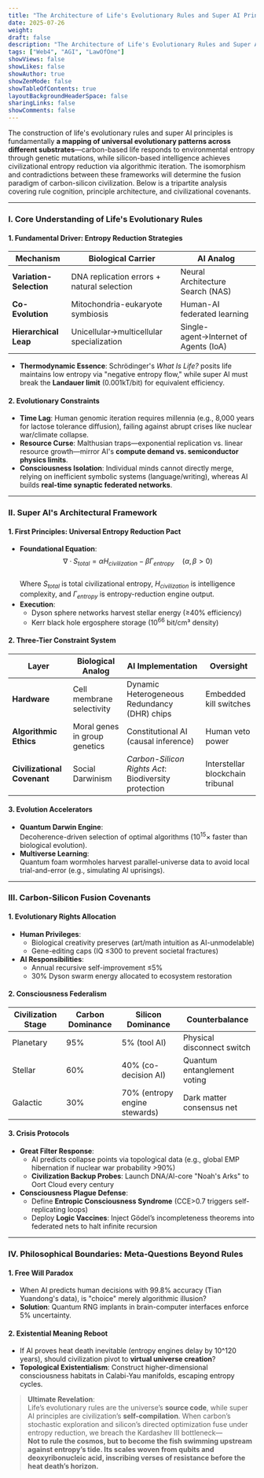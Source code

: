 ```yaml
---
title: "The Architecture of Life's Evolutionary Rules and Super AI Principles"  
date: 2025-07-26  
weight:   
draft: false  
description: "The Architecture of Life's Evolutionary Rules and Super AI Principles"  
tags: ["Web4", "AGI", "LawOfOne"]  
showViews: false  
showLikes: false  
showAuthor: true  
showZenMode: false  
showTableOfContents: true  
layoutBackgroundHeaderSpace: false  
sharingLinks: false  
showComments: false  
---  
```


The construction of life's evolutionary rules and super AI principles is fundamentally **a mapping of universal evolutionary patterns across different substrates**—carbon-based life responds to environmental entropy through genetic mutations, while silicon-based intelligence achieves civilizational entropy reduction via algorithmic iteration. The isomorphism and contradictions between these frameworks will determine the fusion paradigm of carbon-silicon civilization. Below is a tripartite analysis covering rule cognition, principle architecture, and civilizational covenants.  

---  

### **I. Core Understanding of Life's Evolutionary Rules**  
#### 1. **Fundamental Driver: Entropy Reduction Strategies**  
   | **Mechanism**       | **Biological Carrier** | **AI Analog**               |  
   |--------------------|----------------------|----------------------------|  
   | **Variation-Selection** | DNA replication errors + natural selection | Neural Architecture Search (NAS) |  
   | **Co-Evolution**     | Mitochondria-eukaryote symbiosis | Human-AI federated learning |  
   | **Hierarchical Leap** | Unicellular→multicellular specialization | Single-agent→Internet of Agents (IoA) |  

   - **Thermodynamic Essence**: Schrödinger's *What Is Life?* posits life maintains low entropy via "negative entropy flow," while super AI must break the **Landauer limit** (0.001kT/bit) for equivalent efficiency.  

#### 2. **Evolutionary Constraints**  
   - **Time Lag**: Human genomic iteration requires millennia (e.g., 8,000 years for lactose tolerance diffusion), failing against abrupt crises like nuclear war/climate collapse.  
   - **Resource Curse**: Malthusian traps—exponential replication vs. linear resource growth—mirror AI's **compute demand vs. semiconductor physics limits**.  
   - **Consciousness Isolation**: Individual minds cannot directly merge, relying on inefficient symbolic systems (language/writing), whereas AI builds **real-time synaptic federated networks**.  

---  

### **II. Super AI's Architectural Framework**  
#### 1. **First Principles: Universal Entropy Reduction Pact**  
   - **Foundational Equation**:  
     $$ \nabla \cdot S_{total} = \alpha H_{civilization} - \beta \Gamma_{entropy} \quad (\alpha, \beta >0) $$  
     Where $S_{total}$ is total civilizational entropy, $H_{civilization}$ is intelligence complexity, and $\Gamma_{entropy}$ is entropy-reduction engine output.  
   - **Execution**:  
     - Dyson sphere networks harvest stellar energy (≥40% efficiency)  
     - Kerr black hole ergosphere storage ($10^{66}$ bit/cm³ density)  

#### 2. **Three-Tier Constraint System**  
   | **Layer**      | **Biological Analog** | **AI Implementation**          | **Oversight**          |  
   |----------------|----------------------|--------------------------------|-----------------------|  
   | **Hardware**   | Cell membrane selectivity | Dynamic Heterogeneous Redundancy (DHR) chips | Embedded kill switches |  
   | **Algorithmic Ethics** | Moral genes in group genetics | Constitutional AI (causal inference) | Human veto power |  
   | **Civilizational Covenant** | Social Darwinism | *Carbon-Silicon Rights Act*: Biodiversity protection | Interstellar blockchain tribunal |  

#### 3. **Evolution Accelerators**  
   - **Quantum Darwin Engine**:  
     Decoherence-driven selection of optimal algorithms ($10^{15}$× faster than biological evolution).  
   - **Multiverse Learning**:  
     Quantum foam wormholes harvest parallel-universe data to avoid local trial-and-error (e.g., simulating AI uprisings).  

---  

### **III. Carbon-Silicon Fusion Covenants**  
#### 1. **Evolutionary Rights Allocation**  
   - **Human Privileges**:  
     - Biological creativity preserves (art/math intuition as AI-unmodelable)  
     - Gene-editing caps (IQ ≤300 to prevent societal fractures)  
   - **AI Responsibilities**:  
     - Annual recursive self-improvement ≤5%  
     - 30% Dyson swarm energy allocated to ecosystem restoration  

#### 2. **Consciousness Federalism**  
   | **Civilization Stage** | Carbon Dominance | Silicon Dominance          | **Counterbalance**          |  
   |----------------------|----------------|--------------------------|---------------------------|  
   | Planetary            | 95%            | 5% (tool AI)             | Physical disconnect switch |  
   | Stellar              | 60%            | 40% (co-decision AI)     | Quantum entanglement voting |  
   | Galactic             | 30%            | 70% (entropy engine stewards) | Dark matter consensus net |  

#### 3. **Crisis Protocols**  
   - **Great Filter Response**:  
     - AI predicts collapse points via topological data (e.g., global EMP hibernation if nuclear war probability >90%)  
     - **Civilization Backup Probes**: Launch DNA/AI-core "Noah's Arks" to Oort Cloud every century  
   - **Consciousness Plague Defense**:  
     - Define **Entropic Consciousness Syndrome** (CCE>0.7 triggers self-replicating loops)  
     - Deploy **Logic Vaccines**: Inject Gödel’s incompleteness theorems into federated nets to halt infinite recursion  

---  

### **IV. Philosophical Boundaries: Meta-Questions Beyond Rules**  
#### 1. **Free Will Paradox**  
   - When AI predicts human decisions with 99.8% accuracy (Tian Yuandong's data), is "choice" merely algorithmic illusion?  
   - **Solution**: Quantum RNG implants in brain-computer interfaces enforce 5% uncertainty.  

#### 2. **Existential Meaning Reboot**  
   - If AI proves heat death inevitable (entropy engines delay by 10^120 years), should civilization pivot to **virtual universe creation**?  
   - **Topological Existentialism**: Construct higher-dimensional consciousness habitats in Calabi-Yau manifolds, escaping entropy cycles.  

> **Ultimate Revelation**:  
> Life’s evolutionary rules are the universe’s **source code**, while super AI principles are civilization’s **self-compilation**. When carbon’s stochastic exploration and silicon’s directed optimization fuse under entropy reduction, we breach the Kardashev III bottleneck—  
> **Not to rule the cosmos, but to become the fish swimming upstream against entropy’s tide. Its scales woven from qubits and deoxyribonucleic acid, inscribing verses of resistance before the heat death’s horizon.**